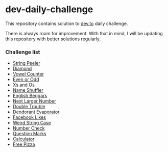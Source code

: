 # dev-daily-challenge

This repository contains solution to [dev.to](https://dev.to) daily challenge.

There is always room for improvement. With that in mind, I will be updating this repository with better solutions regularly.

### Challenge list

- [String Peeler](https://dev.to/thepracticaldev/daily-challenge-1-string-peeler-4nep) 
- [Diamond](https://dev.to/thepracticaldev/daily-challenge-2-string-diamond-21n2)
- [Vowel Counter](https://dev.to/thepracticaldev/daily-challenge-3-vowel-counter-34ni)
- [Even or Odd](https://dev.to/thepracticaldev/daily-challenge-81-even-or-odd-e5c)
- [Xs and Os](https://dev.to/thepracticaldev/daily-challenge-29-xs-and-os-12mj)
- [Name Shuffler](https://dev.to/thepracticaldev/daily-challenge-37-name-swap-4hg5)
- [English Beggars](https://dev.to/thepracticaldev/daily-challenge-82-english-beggars-om9)
- [Next Larger Number](https://dev.to/thepracticaldev/daily-challenge-12-next-larger-number-3f3o)
- [Double Trouble](https://dev.to/thepracticaldev/daily-challenge-17-double-trouble-1ee6)
- [Deodorant Evaporator](https://dev.to/thepracticaldev/daily-challenge-83-deodorant-evaporator-115d)
- [Facebook Likes](https://dev.to/thepracticaldev/daily-challenge-48-facebook-likes-263l)
- [Weird String Case](https://dev.to/devteam/daily-challenge-34-weird-string-case-54bo)
- [Number Check](https://dev.to/thepracticaldev/daily-challenge-post-20-number-check-4782)
- [Question Marks](https://dev.to/thepracticaldev/daily-challenge-46-17fb)
- [Calculator](https://dev.to/thepracticaldev/daily-challenge-10-calculator-23n7)
- [Free Pizza](https://dev.to/thepracticaldev/daily-challenge-74-free-pizza-52lc)
